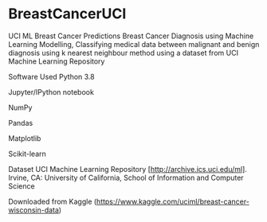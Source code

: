 # BreastCancerUCI
UCI ML Breast Cancer Predictions
Breast Cancer Diagnosis using Machine Learning Modelling, Classifying medical data between malignant and benign diagnosis using k nearest neighbour method using a dataset from UCI Machine Learning Repository

Software Used
Python 3.8

Jupyter/IPython notebook

NumPy

Pandas

Matplotlib

Scikit-learn

Dataset
UCI Machine Learning Repository [http://archive.ics.uci.edu/ml]. Irvine, CA: University of California, School of Information and Computer Science

Downloaded from Kaggle (https://www.kaggle.com/uciml/breast-cancer-wisconsin-data)
